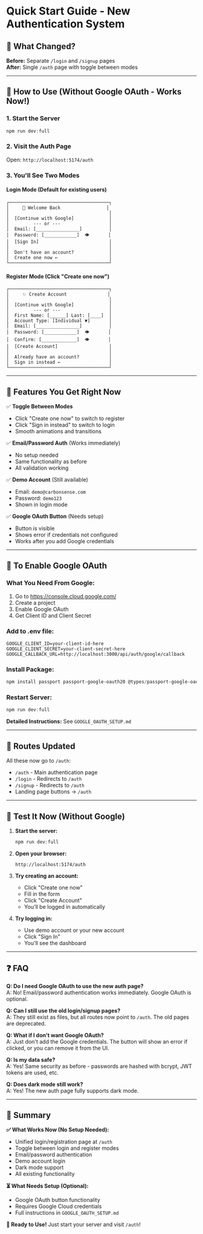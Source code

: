 # Quick Start Guide - New Authentication System

## 🎯 What Changed?

**Before:** Separate `/login` and `/signup` pages  
**After:** Single `/auth` page with toggle between modes

---

## 🚀 How to Use (Without Google OAuth - Works Now!)

### 1. Start the Server
```powershell
npm run dev:full
```

### 2. Visit the Auth Page
Open: `http://localhost:5174/auth`

### 3. You'll See Two Modes

#### **Login Mode** (Default for existing users)
```
┌─────────────────────────────────────┐
│     🔐 Welcome Back                 │
│                                     │
│  [Continue with Google]             │
│         --- or ---                  │
│  Email: [________________]          │
│  Password: [____________]  👁️       │
│  [Sign In]                          │
│                                     │
│  Don't have an account?             │
│  Create one now ←                   │
└─────────────────────────────────────┘
```

#### **Register Mode** (Click "Create one now")
```
┌─────────────────────────────────────┐
│     ✨ Create Account               │
│                                     │
│  [Continue with Google]             │
│         --- or ---                  │
│  First Name: [______] Last: [____]  │
│  Account Type: [Individual ▼]       │
│  Email: [________________]          │
│  Password: [____________]  👁️       │
│  Confirm: [_____________]  👁️       │
│  [Create Account]                   │
│                                     │
│  Already have an account?           │
│  Sign in instead ←                  │
└─────────────────────────────────────┘
```

---

## 🎨 Features You Get Right Now

✅ **Toggle Between Modes**
- Click "Create one now" to switch to register
- Click "Sign in instead" to switch to login
- Smooth animations and transitions

✅ **Email/Password Auth** (Works immediately)
- No setup needed
- Same functionality as before
- All validation working

✅ **Demo Account** (Still available)
- Email: `demo@carbonsense.com`
- Password: `demo123`
- Shown in login mode

✅ **Google OAuth Button** (Needs setup)
- Button is visible
- Shows error if credentials not configured
- Works after you add Google credentials

---

## 🔧 To Enable Google OAuth

### What You Need From Google:
1. Go to https://console.cloud.google.com/
2. Create a project
3. Enable Google OAuth
4. Get Client ID and Client Secret

### Add to .env file:
```env
GOOGLE_CLIENT_ID=your-client-id-here
GOOGLE_CLIENT_SECRET=your-client-secret-here
GOOGLE_CALLBACK_URL=http://localhost:3000/api/auth/google/callback
```

### Install Package:
```powershell
npm install passport passport-google-oauth20 @types/passport-google-oauth20
```

### Restart Server:
```powershell
npm run dev:full
```

**Detailed Instructions:** See `GOOGLE_OAUTH_SETUP.md`

---

## 📍 Routes Updated

All these now go to `/auth`:
- `/auth` - Main authentication page
- `/login` - Redirects to `/auth`
- `/signup` - Redirects to `/auth`
- Landing page buttons → `/auth`

---

## 🧪 Test It Now (Without Google)

1. **Start the server:**
   ```powershell
   npm run dev:full
   ```

2. **Open your browser:**
   ```
   http://localhost:5174/auth
   ```

3. **Try creating an account:**
   - Click "Create one now"
   - Fill in the form
   - Click "Create Account"
   - You'll be logged in automatically

4. **Try logging in:**
   - Use demo account or your new account
   - Click "Sign In"
   - You'll see the dashboard

---

## ❓ FAQ

**Q: Do I need Google OAuth to use the new auth page?**  
A: No! Email/password authentication works immediately. Google OAuth is optional.

**Q: Can I still use the old login/signup pages?**  
A: They still exist as files, but all routes now point to `/auth`. The old pages are deprecated.

**Q: What if I don't want Google OAuth?**  
A: Just don't add the Google credentials. The button will show an error if clicked, or you can remove it from the UI.

**Q: Is my data safe?**  
A: Yes! Same security as before - passwords are hashed with bcrypt, JWT tokens are used, etc.

**Q: Does dark mode still work?**  
A: Yes! The new auth page fully supports dark mode.

---

## 🎉 Summary

**✅ What Works Now (No Setup Needed):**
- Unified login/registration page at `/auth`
- Toggle between login and register modes
- Email/password authentication
- Demo account login
- Dark mode support
- All existing functionality

**⏳ What Needs Setup (Optional):**
- Google OAuth button functionality
- Requires Google Cloud credentials
- Full instructions in `GOOGLE_OAUTH_SETUP.md`

**🚀 Ready to Use!**
Just start your server and visit `/auth`!
